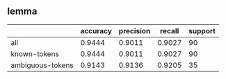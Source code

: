 
## lemma

|                  | accuracy | precision | recall | support |
|------------------|----------|-----------|--------|---------|
| all              | 0.9444   | 0.9011    | 0.9027 | 90      |
| known-tokens     | 0.9444   | 0.9011    | 0.9027 | 90      |
| ambiguous-tokens | 0.9143   | 0.9136    | 0.9205 | 35      |

